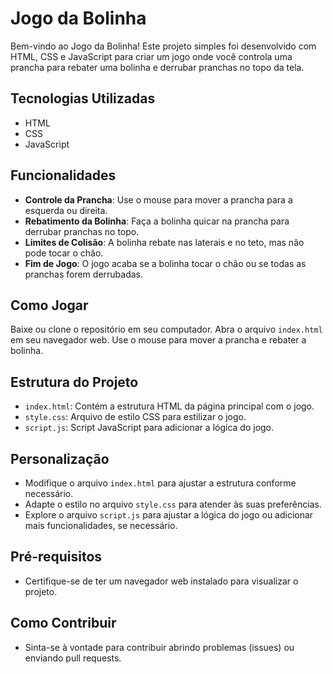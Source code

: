 # Jogo da Bolinha

Bem-vindo ao Jogo da Bolinha! Este projeto simples foi desenvolvido com HTML, CSS e JavaScript para criar um jogo onde você controla uma prancha para rebater uma bolinha e derrubar pranchas no topo da tela.

## Tecnologias Utilizadas

- HTML
- CSS
- JavaScript

## Funcionalidades

- **Controle da Prancha**: Use o mouse para mover a prancha para a esquerda ou direita.
- **Rebatimento da Bolinha**: Faça a bolinha quicar na prancha para derrubar pranchas no topo.
- **Limites de Colisão**: A bolinha rebate nas laterais e no teto, mas não pode tocar o chão.
- **Fim de Jogo**: O jogo acaba se a bolinha tocar o chão ou se todas as pranchas forem derrubadas.

## Como Jogar

Baixe ou clone o repositório em seu computador.
Abra o arquivo `index.html` em seu navegador web.
Use o mouse para mover a prancha e rebater a bolinha.

## Estrutura do Projeto

- `index.html`: Contém a estrutura HTML da página principal com o jogo.
- `style.css`: Arquivo de estilo CSS para estilizar o jogo.
- `script.js`: Script JavaScript para adicionar a lógica do jogo.

## Personalização

- Modifique o arquivo `index.html` para ajustar a estrutura conforme necessário.
- Adapte o estilo no arquivo `style.css` para atender às suas preferências.
- Explore o arquivo `script.js` para ajustar a lógica do jogo ou adicionar mais funcionalidades, se necessário.

## Pré-requisitos

- Certifique-se de ter um navegador web instalado para visualizar o projeto.

## Como Contribuir

- Sinta-se à vontade para contribuir abrindo problemas (issues) ou enviando pull requests.